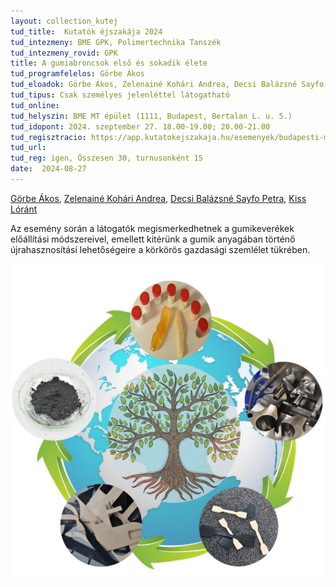 ```yaml
---
layout: collection_kutej
tud_title:  Kutatók éjszakája 2024
tud_intezmeny: BME GPK, Polimertechnika Tanszék
tud_intezmeny_rovid: GPK
title: A gumiabroncsok első és sokadik élete
tud_programfelelos: Görbe Ákos
tud_eloadok: Görbe Ákos, Zelenainé Kohári Andrea, Decsi Balázsné Sayfo Petra, Kiss Lóránt
tud_tipus: Csak személyes jelenléttel látogatható
tud_online: 
tud_helyszin: BME MT épület (1111, Budapest, Bertalan L. u. 5.)
tud_idopont: 2024. szeptember 27. 18.00-19.00; 20.00-21.00 
tud_regisztracio: https://app.kutatokejszakaja.hu/esemenyek/budapesti-muszaki-es-gazdasagtudomanyi-egyetem-bme/a-gumiabroncsok-elso-es-sokadik-elete
tud_url: 
tud_reg: igen, Összesen 30, turnusonként 15
date:  2024-08-27
---
```



[Görbe Ákos](http://www.pt.bme.hu/munkatarsadatlap.php?id=8z5tj52s7Bt2cB6k55c737672ybk829774gc2rd9&l=m), [Zelenainé Kohári Andrea](http://www.pt.bme.hu/munkatarsadatlap.php?id=72s794mv2u2s4334p785un64x2xk2g6j2fhum2h5&l=m), 
[Decsi Balázsné Sayfo Petra](http://www.pt.bme.hu/munkatarsadatlap.php?id=bd4z797un73Bzn59zw9py9cm982yr96r86c4o59B&l=m), [Kiss Lóránt](http://www.pt.bme.hu/munkatarsadatlap.php?id=y3t47s4uoB44mpm2798887922x44df37sk88o69u&l=m)


Az esemény során a látogatók megismerkedhetnek a gumikeverékek előállítási módszereivel, 
emellett kitérünk a gumik anyagában történő újrahasznosítási lehetőségeire a körkörös 
gazdasági szemlélet tükrében. 

![A gumiabroncsok első és sokadik élete](../2024/images/a-gumiabroncsok-elso-es-sokadik-elete.jpg)
